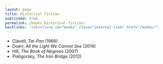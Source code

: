 ```yaml
---
layout: page
title: Historical fiction
published: true
permalink: /books-historical-fiction/
backlinks: '<ul><li><a id="books" class="internal-link" href="/books/">Books</a></li></ul>'
---
```


* Clavell, _Tai-Pan_ (1966) 
* Doerr, _All the Light We Cannot See_ (2014) 
* Hill, _The Book of Negroes_ (2007) 
* Piatigorsky, _The Iron Bridge_ (2012) 
